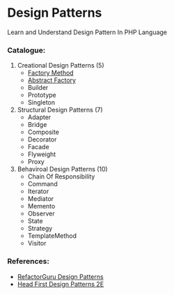# **Design Patterns**

Learn and Understand Design Pattern In PHP Language

### Catalogue:
1. Creational Design Patterns (5)
   - [Factory Method](FactoryMethod/readme.md)
   - [Abstract Factory](AbstractFactory/readme.md)
   - Builder
   - Prototype
   - Singleton
2. Structural Design Patterns (7)
   - Adapter
   - Bridge
   - Composite
   - Decorator
   - Facade
   - Flyweight
   - Proxy
3. Behaviroal Design Patterns (10)
   - Chain Of Responsibility
   - Command
   - Iterator
   - Mediator
   - Memento
   - Observer
   - State
   - Strategy
   - TemplateMethod
   - Visitor


### References:
- [RefactorGuru Design Patterns](https://refactoring.guru/design-patterns)
- [Head First Design Patterns 2E](https://www.amazon.in/Head-First-Design-Patterns-Object-Oriented/dp/9385889753)